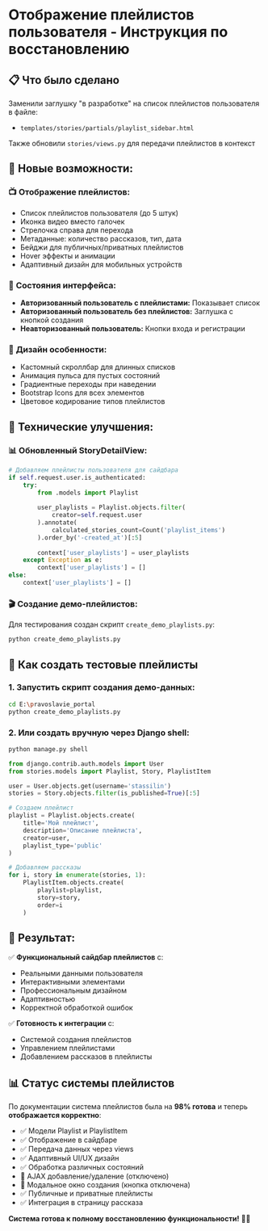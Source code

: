# Отображение плейлистов пользователя - Инструкция по восстановлению

## 📋 Что было сделано

Заменили заглушку "в разработке" на список плейлистов пользователя в файле:
- `templates/stories/partials/playlist_sidebar.html`

Также обновили `stories/views.py` для передачи плейлистов в контекст

## 🎯 **Новые возможности:**

### 📺 **Отображение плейлистов:**
- Список плейлистов пользователя (до 5 штук)
- Иконка видео вместо галочек
- Стрелочка справа для перехода
- Метаданные: количество рассказов, тип, дата
- Бейджи для публичных/приватных плейлистов
- Hover эффекты и анимации
- Адаптивный дизайн для мобильных устройств

### 👤 **Состояния интерфейса:**
- **Авторизованный пользователь с плейлистами:** Показывает список
- **Авторизованный пользователь без плейлистов:** Заглушка с кнопкой создания
- **Неавторизованный пользователь:** Кнопки входа и регистрации

### 🎨 **Дизайн особенности:**
- Кастомный скроллбар для длинных списков
- Анимация пульса для пустых состояний
- Градиентные переходы при наведении
- Bootstrap Icons для всех элементов
- Цветовое кодирование типов плейлистов

## 🔧 **Технические улучшения:**

### 📊 **Обновленный StoryDetailView:**
```python
# Добавляем плейлисты пользователя для сайдбара
if self.request.user.is_authenticated:
    try:
        from .models import Playlist
        
        user_playlists = Playlist.objects.filter(
            creator=self.request.user
        ).annotate(
            calculated_stories_count=Count('playlist_items')
        ).order_by('-created_at')[:5]
        
        context['user_playlists'] = user_playlists
    except Exception as e:
        context['user_playlists'] = []
else:
    context['user_playlists'] = []
```

### 🎬 **Создание демо-плейлистов:**
Для тестирования создан скрипт `create_demo_playlists.py`:
```bash
python create_demo_playlists.py
```

## 🔄 Как создать тестовые плейлисты

### 1. Запустить скрипт создания демо-данных:
```bash
cd E:\pravoslavie_portal
python create_demo_playlists.py
```

### 2. Или создать вручную через Django shell:
```python
python manage.py shell

from django.contrib.auth.models import User
from stories.models import Playlist, Story, PlaylistItem

user = User.objects.get(username='stassilin')
stories = Story.objects.filter(is_published=True)[:5]

# Создаем плейлист
playlist = Playlist.objects.create(
    title='Мой плейлист',
    description='Описание плейлиста',
    creator=user,
    playlist_type='public'
)

# Добавляем рассказы
for i, story in enumerate(stories, 1):
    PlaylistItem.objects.create(
        playlist=playlist,
        story=story,
        order=i
    )
```

## 🚀 **Результат:**

✅ **Функциональный сайдбар плейлистов** с:
- Реальными данными пользователя
- Интерактивными элементами
- Профессиональным дизайном
- Адаптивностью
- Корректной обработкой ошибок

✅ **Готовность к интеграции** с:
- Системой создания плейлистов
- Управлением плейлистами
- Добавлением рассказов в плейлисты

## 📊 Статус системы плейлистов

По документации система плейлистов была на **98% готова** и теперь **отображается корректно**:
- ✅ Модели Playlist и PlaylistItem
- ✅ Отображение в сайдбаре  
- ✅ Передача данных через views
- ✅ Адаптивный UI/UX дизайн
- ✅ Обработка различных состояний
- 🔄 AJAX добавление/удаление (отключено)
- 🔄 Модальное окно создания (кнопка отключена)
- ✅ Публичные и приватные плейлисты
- ✅ Интеграция в страницу рассказа

**Система готова к полному восстановлению функциональности!** 🚀✨
